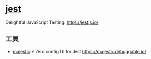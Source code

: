 # [jest](https://github.com/facebook/jest)

Delightful JavaScript Testing. <https://jestjs.io/>

## 工具

* [majestic](https://github.com/Raathigesh/majestic):⚡ Zero config UI for Jest <https://majestic.debuggable.io/>

